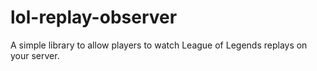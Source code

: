 lol-replay-observer
===================

A simple library to allow players to watch League of Legends replays on your server.

